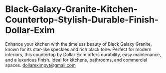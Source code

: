 # Black-Galaxy-Granite-Kitchen-Countertop-Stylish-Durable-Finish-Dollar-Exim
Enhance your kitchen with the timeless beauty of Black Galaxy Granite, known for its star-like speckles and rich black tone. Perfect for modern interiors, this countertop by Dollar Exim offers durability, easy maintenance, and a luxurious finish. Ideal for kitchens, bathrooms, and commercial spaces.  dollareximpvt@gmail.com  
